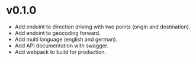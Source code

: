# v0.1.0

- Add endoint to direction driving with two points (origin and destination).
- Add endoint to geocoding forward.
- Add multi language (english and german).
- Add API documentation with swagger.
- Add webpack to build for production.
